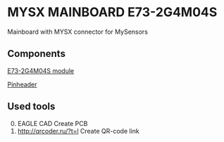 # MYSX MAINBOARD E73-2G4M04S

Mainboard with MYSX connector for MySensors 

## Components

[E73-2G4M04S module](http://ali.pub/2z6fva)

[Pinheader](http://ali.pub/2zeo7o)

## Used tools

0. EAGLE CAD Create PCB
1. http://qrcoder.ru/?t=l Create QR-code link
